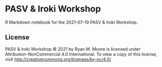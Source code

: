 # PASV & Iroki Workshop

R Markdown notebook for the 2021-07-19 PASV & Iroki Workshop.

## License

 PASV & Iroki Workshop © 2021 by Ryan M. Moore is licensed under Attribution-NonCommercial 4.0 International. To view a copy of this license, visit http://creativecommons.org/licenses/by-nc/4.0/
